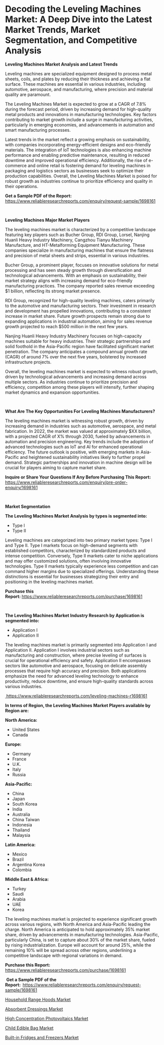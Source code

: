 <p><h1>Decoding the Leveling Machines Market: A Deep Dive into the Latest Market Trends, Market Segmentation, and Competitive Analysis</h1></p><p><strong>Leveling Machines Market Analysis and Latest Trends</strong></p>
<p><p>Leveling machines are specialized equipment designed to process metal sheets, coils, and plates by reducing their thickness and achieving a flat surface. These machines are essential in various industries, including automotive, aerospace, and manufacturing, where precision and material quality are paramount.</p><p>The Leveling Machines Market is expected to grow at a CAGR of 7.8% during the forecast period, driven by increasing demand for high-quality metal products and innovations in manufacturing technologies. Key factors contributing to market growth include a surge in manufacturing activities, particularly in emerging economies, and advancements in automation and smart manufacturing processes.</p><p>Latest trends in the market reflect a growing emphasis on sustainability, with companies incorporating energy-efficient designs and eco-friendly materials. The integration of IoT technologies is also enhancing machine performance and enabling predictive maintenance, resulting in reduced downtime and improved operational efficiency. Additionally, the rise of e-commerce and online retail is fostering demand for leveling machines in packaging and logistics sectors as businesses seek to optimize their production capabilities. Overall, the Leveling Machines Market is poised for robust growth as industries continue to prioritize efficiency and quality in their operations.</p></p>
<p><strong>Get a Sample PDF of the Report:&nbsp;</strong> <a href="https://www.reliableresearchreports.com/enquiry/request-sample/1698161?utm_campaign=31&utm_medium=2&utm_source=Github&utm_content=ia&utm_term=24032025&utm_id=leveling-machines">https://www.reliableresearchreports.com/enquiry/request-sample/1698161</a></p>
<p>&nbsp;</p>
<p><strong>Leveling Machines Major Market Players</strong></p>
<p><p>The leveling machines market is characterized by a competitive landscape featuring key players such as Bucher Group, RDI Group, Lorsel, Nanjing Huanli Heavy Industry Machinery, Cangzhou Tianyu Machinery Manufacture, and HT-Metalforming Equipment Manufacturing. These companies specialize in manufacturing machines that ensure the flatness and precision of metal sheets and strips, essential in various industries.</p><p>Bucher Group, a prominent player, focuses on innovative solutions for metal processing and has seen steady growth through diversification and technological advancements. With an emphasis on sustainability, their market strategy aligns with increasing demand for eco-friendly manufacturing practices. The company reported sales revenue exceeding $1 billion, reflecting its strong market presence.</p><p>RDI Group, recognized for high-quality leveling machines, caters primarily to the automotive and manufacturing sectors. Their investment in research and development has propelled innovations, contributing to a consistent increase in market share. Future growth prospects remain strong due to expanding applications in industrial automation, aiming for sales revenue growth projected to reach $500 million in the next few years.</p><p>Nanjing Huanli Heavy Industry Machinery focuses on high-capacity machines suitable for heavy industries. Their strategic partnerships and solid foothold in the Asia-Pacific region have facilitated significant market penetration. The company anticipates a compound annual growth rate (CAGR) of around 7% over the next five years, bolstered by increased infrastructure projects.</p><p>Overall, the leveling machines market is expected to witness robust growth, driven by technological advancements and increasing demand across multiple sectors. As industries continue to prioritize precision and efficiency, competition among these players will intensify, further shaping market dynamics and expansion opportunities.</p></p>
<p>&nbsp;</p>
<p><strong>What Are The Key Opportunities For Leveling Machines Manufacturers?</strong></p>
<p><p>The leveling machines market is witnessing robust growth, driven by increasing demand in industries such as automotive, aerospace, and metal fabrication. In 2022, the market was valued at approximately $XX billion, with a projected CAGR of X% through 2030, fueled by advancements in automation and precision engineering. Key trends include the adoption of advanced technologies such as IoT and AI for enhanced operational efficiency. The future outlook is positive, with emerging markets in Asia-Pacific and heightened sustainability initiatives likely to further propel demand. Strategic partnerships and innovation in machine design will be crucial for players aiming to capture market share.</p></p>
<p><strong>Inquire or Share Your Questions If Any Before Purchasing This Report:</strong> <a href="https://www.reliableresearchreports.com/enquiry/pre-order-enquiry/1698161?utm_campaign=31&utm_medium=2&utm_source=Github&utm_content=ia&utm_term=24032025&utm_id=leveling-machines">https://www.reliableresearchreports.com/enquiry/pre-order-enquiry/1698161</a></p>
<p>&nbsp;</p>
<p><strong>Market Segmentation</strong></p>
<p><strong>The Leveling Machines Market Analysis by types is segmented into:</strong></p>
<p><ul><li>Type I</li><li>Type II</li></ul></p>
<p><p>Leveling machines are categorized into two primary market types: Type I and Type II. Type I markets focus on high-demand segments with established competitors, characterized by standardized products and intense competition. Conversely, Type II markets cater to niche applications and may offer customized solutions, often involving innovative technologies. Type II markets typically experience less competition and can command higher margins due to specialized offerings. Understanding these distinctions is essential for businesses strategizing their entry and positioning in the leveling machines market.</p></p>
<p><strong>Purchase this Report:&nbsp;</strong><a href="https://www.reliableresearchreports.com/purchase/1698161?utm_campaign=31&utm_medium=2&utm_source=Github&utm_content=ia&utm_term=24032025&utm_id=leveling-machines">https://www.reliableresearchreports.com/purchase/1698161</a></p>
<p>&nbsp;</p>
<p><strong>The Leveling Machines Market Industry Research by Application is segmented into:</strong></p>
<p><ul><li>Application I</li><li>Application II</li></ul></p>
<p><p>The leveling machines market is primarily segmented into Application I and Application II. Application I involves industrial sectors such as manufacturing and construction, where precise leveling of surfaces is crucial for operational efficiency and safety. Application II encompasses sectors like automotive and aerospace, focusing on delicate assembly processes that require high accuracy and precision. Both applications emphasize the need for advanced leveling technology to enhance productivity, reduce downtime, and ensure high-quality standards across various industries.</p></p>
<p><a href="https://www.reliableresearchreports.com/leveling-machines-r1698161?utm_campaign=31&utm_medium=2&utm_source=Github&utm_content=ia&utm_term=24032025&utm_id=leveling-machines">&nbsp;https://www.reliableresearchreports.com/leveling-machines-r1698161</a></p>
<p><strong>In terms of Region, the Leveling Machines Market Players available by Region are:</strong></p>
<p>
    <p> <strong> North America: </strong>
        <ul>
            <li>United States</li>
            <li>Canada</li>
        </ul>
        </p> 
    <p> <strong> Europe: </strong>
        <ul>
            <li>Germany</li>
            <li>France</li>
            <li>U.K.</li>
            <li>Italy</li>
            <li>Russia</li>
        </ul>
        </p> 
    <p> <strong> Asia-Pacific: </strong>
        <ul>
            <li>China</li>
            <li>Japan</li>
            <li>South Korea</li>
            <li>India</li>
            <li>Australia</li>
            <li>China Taiwan</li>
            <li>Indonesia</li>
            <li>Thailand</li>
            <li>Malaysia</li>
        </ul>
        </p> 
    <p> <strong> Latin America: </strong>
        <ul>
            <li>Mexico</li>
            <li>Brazil</li>
            <li>Argentina Korea</li>
            <li>Colombia</li>
        </ul>
        </p> 
    <p> <strong> Middle East & Africa: </strong>
        <ul>
            <li>Turkey</li>
            <li>Saudi</li>
            <li>Arabia</li>
            <li>UAE</li>
            <li>Korea</li>
        </ul>
    </p>
    </p>
<p><p>The leveling machines market is projected to experience significant growth across various regions, with North America and Asia-Pacific leading the charge. North America is anticipated to hold approximately 35% market share, driven by advancements in manufacturing technologies. Asia-Pacific, particularly China, is set to capture about 30% of the market share, fueled by rising industrialization. Europe will account for around 25%, while the remaining 10% will be spread across other regions, underlining a competitive landscape with regional variations in demand.</p></p>
<p><strong>Purchase this Report: </strong><a href="https://www.reliableresearchreports.com/purchase/1698161?utm_campaign=31&utm_medium=2&utm_source=Github&utm_content=ia&utm_term=24032025&utm_id=leveling-machines">https://www.reliableresearchreports.com/purchase/1698161</a></p>
<p>&nbsp;<strong>Get a Sample PDF of the Report:&nbsp;&nbsp;</strong><a href="https://www.reliableresearchreports.com/enquiry/request-sample/1698161?utm_campaign=31&utm_medium=2&utm_source=Github&utm_content=ia&utm_term=24032025&utm_id=leveling-machines">https://www.reliableresearchreports.com/enquiry/request-sample/1698161</a></p>
<p><strong></strong></p>
<p><p><a href="https://github.com/jhoonatsev/Market-Research-Report-List-1/blob/main/household-range-hoods-market.md?utm_campaign=31&utm_medium=2&utm_source=Github&utm_content=ia&utm_term=24032025&utm_id=leveling-machines">Household Range Hoods Market</a></p><p><a href="https://github.com/godutetraeva/Market-Research-Report-List-1/blob/main/absorbent-dressings-market.md?utm_campaign=31&utm_medium=2&utm_source=Github&utm_content=ia&utm_term=24032025&utm_id=leveling-machines">Absorbent Dressings Market</a></p><p><a href="https://github.com/trossdushi7u/Market-Research-Report-List-1/blob/main/high-concentration-photovoltaics-market.md?utm_campaign=31&utm_medium=2&utm_source=Github&utm_content=ia&utm_term=24032025&utm_id=leveling-machines">High Concentration Photovoltaics Market</a></p><p><a href="https://github.com/kirstejuvet/Market-Research-Report-List-1/blob/main/child-edible-bag-market.md?utm_campaign=31&utm_medium=2&utm_source=Github&utm_content=ia&utm_term=24032025&utm_id=leveling-machines">Child Edible Bag Market</a></p><p><a href="https://github.com/hamremunazm4/Market-Research-Report-List-1/blob/main/built-in-fridges-and-freezers-market.md?utm_campaign=31&utm_medium=2&utm_source=Github&utm_content=ia&utm_term=24032025&utm_id=leveling-machines">Built-in Fridges and Freezers Market</a></p></p>